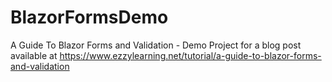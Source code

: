 # BlazorFormsDemo
A Guide To Blazor Forms and Validation - Demo Project for a blog post available at https://www.ezzylearning.net/tutorial/a-guide-to-blazor-forms-and-validation
